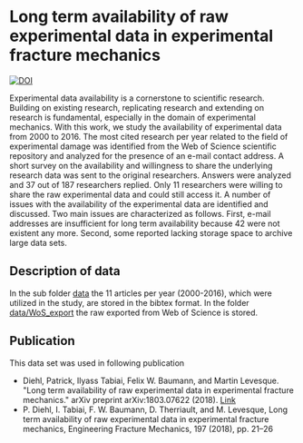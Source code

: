 # Long term availability of raw experimental data in experimental fracture mechanics

[![DOI](https://zenodo.org/badge/110383353.svg)](https://zenodo.org/badge/latestdoi/110383353)

Experimental data availability is a cornerstone to scientific research. Building  on  existing  research, replicating  research  and  extending  on  research  is  fundamental, especially in the domain of experimental mechanics.  With this  work, we study the availability of experimental data from 2000 to 2016. The  most cited research per year related to the field of  experimental damage  was  identified from the  Web of Science  scientific repository and analyzed for the  presence of an e-mail contact address.  A short survey on the availability and  willingness  to  share  the  underlying  research  data  was  sent  to  the  original  researchers.  Answers were analyzed and 37 out of 187 researchers replied.  Only  11  researchers  were  willing  to  share  the  raw  experimental  data  and  could still access it.  A  number  of  issues  with  the  availability  of  the  experimental  data  are  identified and discussed.  Two main issues are characterized as follows.  First,  e-mail addresses are insufficient for long term availability because 42 were not existent any more.  Second, some reported lacking storage space to archive large data sets.

## Description of data

In the sub folder [data](https://github.com/OpenDataExpMechanics/Survey/tree/master/data) the 11 articles per year (2000-2016), which were utilized in the study, are stored in the bibtex format. In the folder [data/WoS_export](https://github.com/OpenDataExpMechanics/Survey/tree/master/data/WoS_export) the raw exported from Web of Science is stored.

## Publication

This data set was used in following publication

* Diehl, Patrick, Ilyass Tabiai, Felix W. Baumann, and Martin Levesque. "Long term availability of raw experimental data in experimental fracture mechanics." arXiv preprint arXiv:1803.07622 (2018). [Link](https://arxiv.org/pdf/1803.07622)
* P. Diehl, I. Tabiai, F. W. Baumann, D. Therriault, and M. Levesque, Long term availability of raw experimental data in experimental fracture mechanics, Engineering Fracture Mechanics, 197 (2018), pp. 21–26
